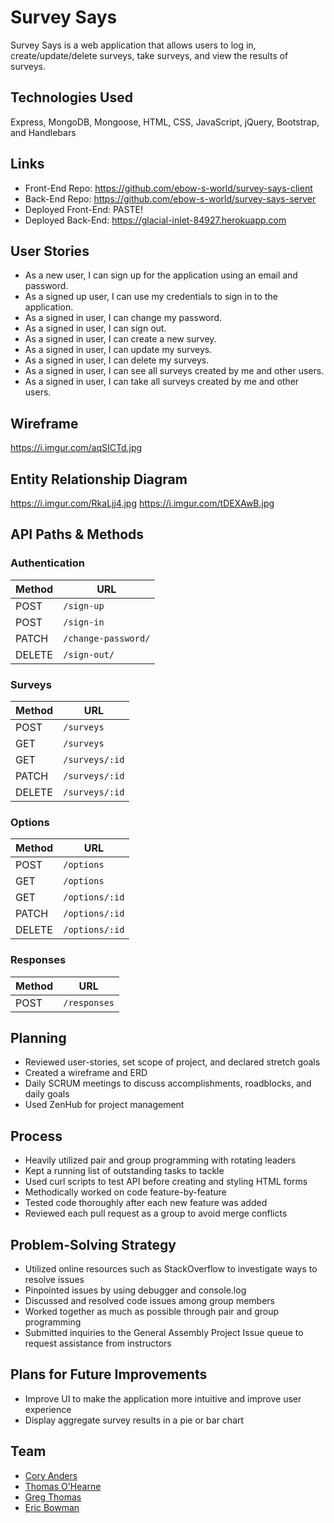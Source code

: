 Survey Says
======

Survey Says is a web application that allows users to log in, create/update/delete surveys, take surveys,
and view the results of surveys.

Technologies Used
------

Express, MongoDB, Mongoose, HTML, CSS, JavaScript, jQuery, Bootstrap, and Handlebars

Links
------
* Front-End Repo: https://github.com/ebow-s-world/survey-says-client
* Back-End Repo: https://github.com/ebow-s-world/survey-says-server
* Deployed Front-End: PASTE!
* Deployed Back-End: https://glacial-inlet-84927.herokuapp.com

User Stories
------

* As a new user, I can sign up for the application using an email and password.
* As a signed up user, I can use my credentials to sign in to the application.
* As a signed in user, I can change my password.
* As a signed in user, I can sign out.
* As a signed in user, I can create a new survey.
* As a signed in user, I can update my surveys.
* As a signed in user, I can delete my surveys.
* As a signed in user, I can see all surveys created by me and other users.
* As a signed in user, I can take all surveys created by me and other users.

Wireframe
------
https://i.imgur.com/aqSICTd.jpg

Entity Relationship Diagram
------
https://i.imgur.com/RkaLjj4.jpg
https://i.imgur.com/tDEXAwB.jpg

API Paths & Methods
------
### Authentication

| Method   | URL
|--------|------------------------
| POST   | `/sign-up`
| POST   | `/sign-in`
| PATCH  | `/change-password/`
| DELETE | `/sign-out/`

### Surveys

| Method   | URL
|--------|------------------------
| POST   | `/surveys`
| GET    | `/surveys`
| GET    | `/surveys/:id`
| PATCH  | `/surveys/:id`
| DELETE | `/surveys/:id`

### Options

| Method   | URL
|--------|------------------------
| POST   | `/options`
| GET    | `/options`
| GET    | `/options/:id`
| PATCH  | `/options/:id`
| DELETE | `/options/:id`

### Responses

| Method   | URL
|--------|------------------------
| POST   | `/responses`

Planning
------
* Reviewed user-stories, set scope of project, and declared stretch goals
* Created a wireframe and ERD
* Daily SCRUM meetings to discuss accomplishments, roadblocks, and daily goals
* Used ZenHub for project management

Process
------
* Heavily utilized pair and group programming with rotating leaders
* Kept a running list of outstanding tasks to tackle
* Used curl scripts to test API before creating and styling HTML forms
* Methodically worked on code feature-by-feature
* Tested code thoroughly after each new feature was added
* Reviewed each pull request as a group to avoid merge conflicts

Problem-Solving Strategy
------

* Utilized online resources such as StackOverflow to investigate ways to resolve issues
* Pinpointed issues by using debugger and console.log
* Discussed and resolved code issues among group members
* Worked together as much as possible through pair and group programming
* Submitted inquiries to the General Assembly Project Issue queue to request assistance from instructors

Plans for Future Improvements
------
* Improve UI to make the application more intuitive and improve user experience
* Display aggregate survey results in a pie or bar chart

Team
------
* [Cory Anders](https://git.generalassemb.ly/cande04)
* [Thomas O'Hearne](https://github.com/tohearne)
* [Greg Thomas](https://github.com/agregthomas)
* [Eric Bowman](https://github.com/ericjbowman)
